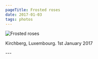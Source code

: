 ```yaml
---
pageTitle: Frosted roses
date: 2017-01-03
tags: photos
---
```

<p><img src="/assets/images/dscf5983.jpg" alt="Frosted roses"></p>
<p>Kirchberg, Luxembourg. 1st January 2017</p>
---
